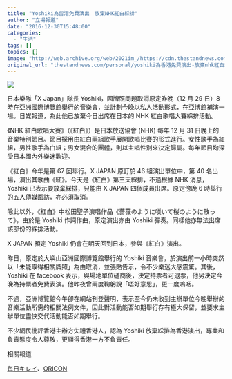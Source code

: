 ```yaml
---
title: "Yoshiki為留港免費演出　放棄NHK紅白綵排"
author: "立場報道"
date: "2016-12-30T15:48:00"
categories:
  - "生活"
tags: []
topics: []
image: "http://web.archive.org/web/2021im_/https://cdn.thestandnews.com/media/photos/cache/yoshiki5-01_6220d_1200x0.png"
original_url: "thestandnews.com/personal/yoshiki為香港免費演出-放棄nhk紅白綵排"
---
```

![](http://web.archive.org/web/2021im_/https://cdn.thestandnews.com/media/photos/cache/yoshiki5-01_6220d_1200x0.png)

日本樂隊「X Japan」隊長 Yoshiki，因牌照問題取消原定昨晚（12 月 29 日）8 時在亞洲國際博覽館舉行的音樂會，並計劃今晚以私人活動形式，在亞博館補演一場。日媒報道，為此他已放棄今日出席在日本的 NHK 紅白歌唱大賽綵排活動。

《NHK 紅白歌唱大賽》（《紅白》）是日本放送協會 (NHK) 每年 12 月 31 日晚上的音樂特別節目。節目採用由紅白兩組歌手展開歌唱比賽的形式進行。女性歌手為紅組，男性歌手為白組；男女混合的團體，則以主唱性別來決定歸屬。每年節目均深受日本國內外樂迷歡迎。

《紅白》今年是第 67 回舉行。X JAPAN 原訂於 46 組演出單位中，第 40 名出場，演出其歌曲《紅》。今天是《紅白》第三天綵排，不過根據 NHK 消息，Yoshiki 已表示要放棄綵排，只能由 X JAPAN 四個成員出席。原定傍晚 6 時舉行的五人傳媒圍訪，亦必須取消。

除此以外，《紅白》中松田聖子演唱作品《薔薇のように咲いて桜のように散って》，由於是 Yoshiki 作詞作曲，原定演出亦由 Yoshiki 彈奏。同樣他亦無法出席該部份的綵排活動。

X JAPAN 預定 Yoshiki 仍會在明天回到日本，參與《紅白》演出。

昨日，原定於大嶼山亞洲國際博覽館舉行的 Yoshiki 音樂會，於演出前一小時突然以「未能取得相關牌照」為由取消，並張貼告示，令不少樂迷大感震驚。其後，Yoshiki 在 facebook 表示，與場地單位磋商後，決定持票者可退票，他另決定今晚為持票者免費表演。他昨夜曾兩度鞠躬說「唔好意思」，更一度嗚咽。

不過，亞洲博覽館今午卻在網站刊登聲明，表示至今仍未收到主辦單位今晚舉辦的音樂活動所需的相關法例文件，因此對活動能否如期舉行存有極大保留，並要求主辦單位盡快交代活動能否如期舉行。

不少網民批評香港主辦方失禮香港人，認為 Yoshiki 放棄綵排為香港演出，專業和負責態度令人尊敬，更顯得香港一方不負責任。

相關報道

[毎日キレイ](http://web.archive.org/web/20210628111739/http://headlines.yahoo.co.jp/hl?a=20161230-00000002-maikirei-ent)、[ORICON](http://web.archive.org/web/20210628111739/http://headlines.yahoo.co.jp/hl?a=20161230-00000315-oric-ent)